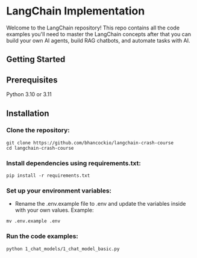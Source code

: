 # LangChain Implementation
Welcome to the LangChain repository! This repo contains all the code examples you'll need to master the LangChain concepts after that you can build your own AI agents, build RAG chatbots, and automate tasks with AI.

## Getting Started

##  Prerequisites
Python 3.10 or 3.11

## Installation

### Clone the repository:
```
git clone https://github.com/bhancockio/langchain-crash-course
cd langchain-crash-course
```

### Install dependencies using requirements.txt:
``` 
pip install -r requirements.txt
```

### Set up your environment variables:
* Rename the .env.example file to .env and update the variables inside with your own values. Example:
``` 
mv .env.example .env 
```

### Run the code examples:
 ```
 python 1_chat_models/1_chat_model_basic.py
 ```